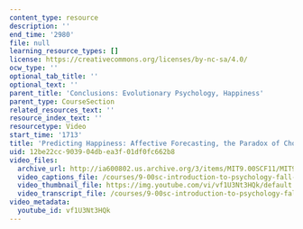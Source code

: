 ```yaml
---
content_type: resource
description: ''
end_time: '2980'
file: null
learning_resource_types: []
license: https://creativecommons.org/licenses/by-nc-sa/4.0/
ocw_type: ''
optional_tab_title: ''
optional_text: ''
parent_title: 'Conclusions: Evolutionary Psychology, Happiness'
parent_type: CourseSection
related_resources_text: ''
resource_index_text: ''
resourcetype: Video
start_time: '1713'
title: 'Predicting Happiness: Affective Forecasting, the Paradox of Choice'
uid: 12be22cc-9039-04db-ea3f-01df0fc662b8
video_files:
  archive_url: http://ia600802.us.archive.org/3/items/MIT9.00SCF11/MIT9_00SCF11_lec24_300k.mp4
  video_captions_file: /courses/9-00sc-introduction-to-psychology-fall-2011/cdccb23e18305715aad0b862b969995f_vf1U3Nt3HQk.vtt
  video_thumbnail_file: https://img.youtube.com/vi/vf1U3Nt3HQk/default.jpg
  video_transcript_file: /courses/9-00sc-introduction-to-psychology-fall-2011/d144d52378ee1a81a8d4855911867ebb_vf1U3Nt3HQk.pdf
video_metadata:
  youtube_id: vf1U3Nt3HQk
---
```

